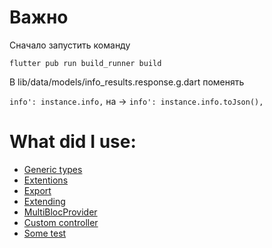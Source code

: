 # Важно

Сначало запустить команду

`flutter pub run build_runner build`

В lib/data/models/info_results.response.g.dart поменять

`info': instance.info,` на -> `info': instance.info.toJson(),`

# What did I use:

- [Generic types](https://github.com/urmatt/rick_and_morty_app/blob/main/lib/data/json_converters/info_result_converter.dart)
- [Extentions](https://github.com/urmatt/rick_and_morty_app/tree/main/lib/core/extentions)
- [Export](https://github.com/urmatt/rick_and_morty_app/blob/main/lib/data/repositories/repositories.dart)
- [Extending](https://github.com/urmatt/rick_and_morty_app/blob/main/lib/presentation/core/widgets/scroll_view/load_more_list.dart)
- [MultiBlocProvider](https://github.com/urmatt/rick_and_morty_app/blob/main/lib/presentation/routes/routes.dart)
- [Custom controller](https://github.com/urmatt/rick_and_morty_app/blob/main/lib/presentation/core/controllers/filter_controller.dart)
- [Some test](https://github.com/urmatt/rick_and_morty_app/tree/main/test/data/api/services)
